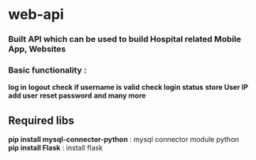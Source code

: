 # web-api

### Built API which can be used to build Hospital related Mobile App, Websites


### Basic functionality :
**log in**
**logout**
**check if username is valid**
**check login status**
**store User IP**
**add user**
**reset password**
**and many more**

## Required libs
**pip install mysql-connector-python** : mysql connector module python  
**pip install Flask** : install flask

